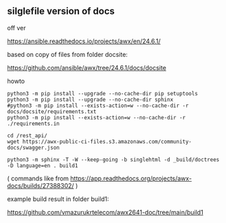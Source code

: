 ## silglefile version of docs


off ver


https://ansible.readthedocs.io/projects/awx/en/24.6.1/


based on copy of files from folder docsite:

https://github.com/ansible/awx/tree/24.6.1/docs/docsite 


howto 

```
python3 -m pip install --upgrade --no-cache-dir pip setuptools
python3 -m pip install --upgrade --no-cache-dir sphinx
#python3 -m pip install --exists-action=w --no-cache-dir -r docs/docsite/requirements.txt
python3 -m pip install --exists-action=w --no-cache-dir -r ./requirements.in

cd /rest_api/
wget https://awx-public-ci-files.s3.amazonaws.com/community-docs/swagger.json

python3 -m sphinx -T -W --keep-going -b singlehtml -d _build/doctrees -D language=en . build1
```

( commands like from  https://app.readthedocs.org/projects/awx-docs/builds/27388302/ )


example build result in folder build1:

https://github.com/vmazurukrtelecom/awx2641-doc/tree/main/build1

